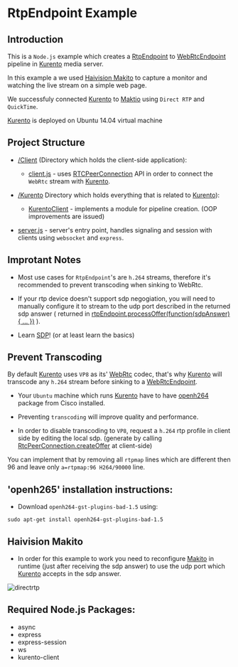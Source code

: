 # RtpEndpoint Example

## Introduction

This is a `Node.js` example which creates a [RtpEndpoint](1) to [WebRtcEndpoint](2) pipeline in [Kurento](4) media server. 

In this example a we used [Haivision Makito](3) to capture a monitor and watching the live stream on a simple web page.

We successfuly connected [Kurento](4) to [Maktio](3) using `Direct RTP` and `QuickTime`.

[Kurento](4) is deployed on Ubuntu 14.04 virtual machine

## Project Structure

* [/Client](https://github.com/givo/kurento-rtpendpoint/tree/master/client) (Directory which holds the client-side application): 
  + [client.js](https://github.com/givo/kurento-rtpendpoint/blob/master/client/client.js) - uses [RTCPeerConnection](https://developer.mozilla.org/en-US/docs/Web/API/RTCPeerConnection) API in order to connect the `WebRtc` stream with [Kurento](4).
  
* [/Kurento](https://github.com/givo/kurento-rtpendpoint/tree/master/Kurento) Directory which holds everything that is related to [Kurento](4)):
  + [KurentoClient](https://github.com/givo/kurento-rtpendpoint/blob/master/Kurento/KurentoClient.js) - implements a module for pipeline creation. (OOP improvements are issued)

* [server.js](https://github.com/givo/kurento-rtpendpoint/blob/master/server.js) - server's entry point, handles signaling and session with clients using `websocket` and `express`.

## Improtant Notes

* Most use cases for `RtpEndpoint`'s are `h.264` streams, therefore it's recommended to prevent transcoding when sinking to WebRtc.

* If your rtp device doesn't support sdp negogiation, you will need to manually configure it to stream to the udp port described in the returned sdp answer ( returned in [rtpEndpoint.processOffer(function(sdpAnswer){ ... })](9) ).

* Learn [SDP](7)! (or at least learn the basics)

## Prevent Transcoding

By default [Kurento](4) uses `VP8` as its' [WebRtc](6) codec, that's why [Kurento](4) will transcode any `h.264` stream before sinking to a [WebRtcEndpoint](2).

* Your `Ubuntu` machine which runs [Kurento](4) have to have [openh264](5) package from Cisco installed.

* Preventing `transcoding` will improve quality and performance.

* In order to disable transcoding to `VP8`, request a `h.264` rtp profile in client side by editing the local sdp. (generate by calling [RtcPeerConnection.createOffer](8) at client-side)

You can implement that by removing all `rtpmap` lines which are different then 96 and leave only `a=rtpmap:96 H264/90000` line.

## 'openh265' installation instructions:

 * Download `openh264-gst-plugins-bad-1.5` using:
 
```
sudo apt-get install openh264-gst-plugins-bad-1.5
```

## Haivision Makito

* In order for this example to work you need to reconfigure [Makito](3) in runtime (just after receiving the sdp answer) to use the udp port which [Kurento](4) accepts in the sdp answer.

![directrtp](https://user-images.githubusercontent.com/11993599/32729751-7cb526d6-c88d-11e7-8eb5-29e1b17cc117.png)

## Required Node.js Packages:

* async
* express
* express-session
* ws
* kurento-client

[1]: https://doc-kurento.readthedocs.io/en/latest/_static/langdoc/jsdoc/kurento-client-js/module-elements.RtpEndpoint.html
[2]: https://doc-kurento.readthedocs.io/en/latest/_static/langdoc/jsdoc/kurento-client-js/module-elements.WebRtcEndpoint.html
[3]: https://www.haivision.com/products/makito-series/makito-x-h264/
[4]: https://www.kurento.org/whats-kurento
[5]: https://github.com/cisco/openh264
[6]: https://webrtc.org/
[7]: https://tools.ietf.org/html/rfc4566
[8]: https://developer.mozilla.org/en-US/docs/Web/API/RTCPeerConnection/createOffer
[9]: https://doc-kurento.readthedocs.io/en/latest/_static/langdoc/jsdoc/kurento-client-js/module-core_abstracts.SdpEndpoint.html#processOffer
